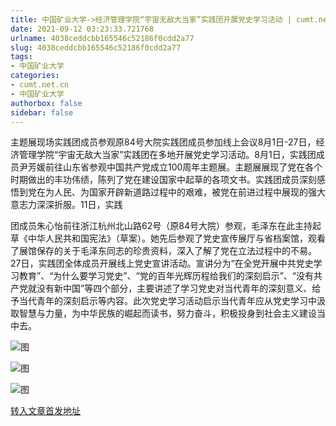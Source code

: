 ```yaml
---
title: 中国矿业大学->经济管理学院“宇宙无敌大当家”实践团开展党史学习活动 | cumt.net.cn
date: 2021-09-12 03:23:33.721768
urlname: 4038ceddcbb165546c52186f0cdd2a77
slug: 4038ceddcbb165546c52186f0cdd2a77
tags: 
- 中国矿业大学
categories:
- cumt.net.cn
- 中国矿业大学
authorbox: false
sidebar: false
---
```

主题展现场实践团成员参观原84号大院实践团成员参加线上会议8月1日-27日，经济管理学院“宇宙无敌大当家”实践团在多地开展党史学习活动。8月1日，实践团成员尹芳媛前往山东省参观中国共产党成立100周年主题展。主题展展现了党在各个时期做出的丰功伟绩，陈列了党在建设国家中起草的各项文书。实践团成员深刻感悟到党在为人民、为国家开辟新道路过程中的艰难，被党在前进过程中展现的强大意志力深深折服。11日，实践
<!--more-->
团成员朱心怡前往浙江杭州北山路62号（原84号大院）参观，毛泽东在此主持起草《中华人民共和国宪法》（草案）。她先后参观了党史宣传展厅与省档案馆，观看了展馆保存的关于毛泽东同志的珍贵资料，深入了解了党在立法过程中的不易。27日，实践团全体成员开展线上党史宣讲活动。宣讲分为“在全党开展中共党史学习教育”、“为什么要学习党史”、“党的百年光辉历程给我们的深刻启示”、“没有共产党就没有新中国”等四个部分，主要讲述了学习党史对当代青年的深刻意义、给予当代青年的深刻启示等内容。此次党史学习活动启示当代青年应从党史学习中汲取智慧与力量，为中华民族的崛起而读书，努力奋斗，积极投身到社会主义建设当中去。

![图](http://xwzx.cumt.edu.cn/_upload/article/images/1e/7a/002c63c34a9fbdf82bfbdbef670d/42be4e56-ba28-45af-84b2-b0fa3977f3e1.png)

![图](http://xwzx.cumt.edu.cn/_upload/article/images/1e/7a/002c63c34a9fbdf82bfbdbef670d/eed3ac88-9b75-4e13-881e-66335f0947db.jpg)

![图](http://xwzx.cumt.edu.cn/_upload/article/images/1e/7a/002c63c34a9fbdf82bfbdbef670d/54fefa1b-d976-489a-a6ea-58615ee3d0e1.jpg)

[转入文章首发地址](http://xwzx.cumt.edu.cn/3f/d2/c523a606162/page.htm)
